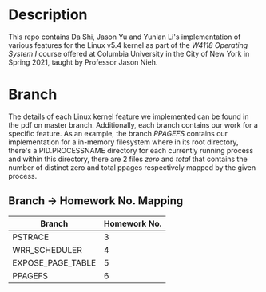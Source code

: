 # Description
This repo contains Da Shi, Jason Yu and Yunlan Li's implementation of
various features for the Linux v5.4 kernel as part of the *W4118 Operating
System I* course offered at Columbia University in the City of New York in
Spring 2021, taught by Professor Jason Nieh.

# Branch
The details of each Linux kernel feature we implemented can be found in the
pdf on master branch. Additionally, each branch contains our work for a
specific feature. As an example, the branch *PPAGEFS* contains our
implementation for a in-memory filesystem where in its root directory,
there's a PID.PROCESSNAME directory for each currently running process and
within this directory, there are 2 files *zero* and *total* that contains
the number of distinct zero and total ppages respectively mapped by the given
process.

## Branch -> Homework No. Mapping

  Branch              |     Homework No.
  ---                 |     ---
  PSTRACE             |     3
  WRR\_SCHEDULER      |     4
  EXPOSE\_PAGE\_TABLE |     5
  PPAGEFS             |     6

